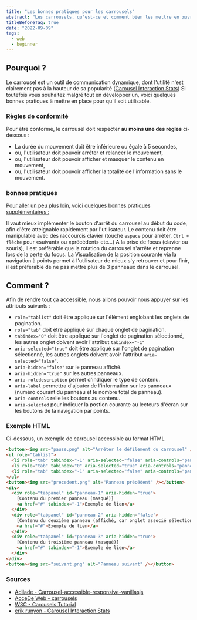 ```yaml
---
title: "Les bonnes pratiques pour les carrousels"
abstract: "Les carrousels, qu'est-ce et comment bien les mettre en œuvre"
titleBeforeTag: true
date: "2022-09-09"
tags:
  - web
  - beginner
---
```


## Pourquoi&nbsp;?
Le carrousel est un outil de communication dynamique, dont l'utilité n'est clairement pas à la hauteur de sa popularité (<a lang="en" hreflang="en" href="https://erikrunyon.com/2013/01/carousel-interaction-stats/">Carousel Interaction Stats</a>)
Si toutefois vous souhaitez malgré tout en développer un, voici quelques bonnes pratiques à mettre en place pour qu'il soit utilisable.

### Règles de conformité&nbsp;
Pour être conforme, le carrousel doit respecter **au moins une des règles** ci-dessous :

- La durée du mouvement doit être inférieure ou égale à 5 secondes,
- ou, l'utilisateur doit pouvoir arrêter et relancer le mouvement,
- ou, l'utilisateur doit pouvoir afficher et masquer le contenu en mouvement,
- ou, l'utilisateur doit pouvoir afficher la totalité de l'information sans le mouvement.

### bonnes pratiques&nbsp;
<u>Pour aller un peu plus loin, voici quelques bonnes pratiques supplémentaires :</u>

Il vaut mieux implémenter le bouton d'arrêt du carrousel au début du code, afin d'être atteignable rapidement par l'utilisateur.
Le contenu doit être manipulable avec des raccourcis clavier (touche <code>espace</code> pour arrêter, <code>Ctrl + flèche</code> pour &laquo;suivant&raquo; ou &laquo;précédent&raquo; etc...)
A la prise de focus (clavier ou souris), il est préférable que la rotation du carrousel s'arrête et reprenne lors de la perte du focus.
La Visualisation de la position courante via la navigation à points permet à l'utilisateur de mieux s'y retrouver et pour finir, il est préférable de ne pas mettre plus de 3 panneaux dans le carrousel.

## Comment ?&nbsp;
Afin de rendre tout ça accessible, nous allons pouvoir nous appuyer sur les attributs suivants :

- <code>role="tablist"</code> doit être appliqué sur l'élément englobant les onglets de pagination.
- <code>role="tab"</code> doit être appliqué sur chaque onglet de pagination.
- <code>tabindex="0"</code> doit être appliqué sur l'onglet de pagination sélectionné, les autres onglet doivent avoir l'attribut <code>tabindex="-1"</code>
- <code>aria-selected="true"</code> doit être appliqué sur l'onglet de pagination sélectionné, les autres onglets doivent avoir l'attribut <code>aria-selected="false"</code>.
- <code>aria-hidden="false"</code> sur le panneau affiché.
- <code>aria-hidden="true"</code> sur les autres panneaux.
- <code>aria-roledescription</code> permet d'indiquer le type de contenu.
- <code>aria-label</code> permettra d'ajouter de l'information sur les panneaux (numéro courant du panneau et le nombre total de panneau).
- <code>aria-controls</code> relie les boutons au contenu.
- <code>aria-selected</code> pour indiquer la postion courante au lecteurs d'écran sur les boutons de la navigation par points.


### Exemple HTML&nbsp;
Ci-dessous, un exemple de carrousel accessible au format HTML

```html
<button><img src="pause.png" alt="Arrêter le défilement du carrousel" /></button>
<ul role="tablist">
  <li role="tab" tabindex="-1" aria-selected="false" aria-controls="panneau-1"><img src="puce.png" alt="Panneau 1" /></li>
  <li role="tab" tabindex="0" aria-selected="true" aria-controls="panneau-2"><img src="puce-active.png" alt="Panneau 2" /></li>
  <li role="tab" tabindex="-1" aria-selected="false" aria-controls="panneau-3"><img src="puce.png" alt="Panneau 3" /></li>
</ul>
<button><img src="precedent.png" alt="Panneau précédent" /></button>
<div>
  <div role="tabpanel" id="panneau-1" aria-hidden="true">
    [Contenu du premier panneau (masqué)]
    <a href="#" tabindex="-1">Exemple de lien</a>
  </div>
  <div role="tabpanel" id="panneau-2" aria-hidden="false">
    [Contenu du deuxième panneau (affiché, car onglet associé sélectionné)]
    <a href="#">Exemple de lien</a>
  </div>
  <div role="tabpanel" id="panneau-3" aria-hidden="true">
    [Contenu du troisième panneau (masqué)]
    <a href="#" tabindex="-1">Exemple de lien</a>
  </div>
</div>
<button><img src="suivant.png" alt="Panneau suivant" /></button>
```

### Sources&nbsp;

- <a href="https://www.adilade.fr/blog/carrousel-accessible-responsive-vanillajs/">Adilade - Carrousel-accessible-responsive-vanillasjs</a>
- <a href="https://www.accede-web.com/notices/interface-riche/carrousels/">AcceDe Web - carrousels</a>
- <a lang="en" hreflang="en" href="https://www.w3.org/WAI/tutorials/carousels/">W3C - Carousels Tutorial</a>
- <a lang="en" hreflang="en" href="https://erikrunyon.com/2013/01/carousel-interaction-stats/">erik runyon - Carousel Interaction Stats</a>